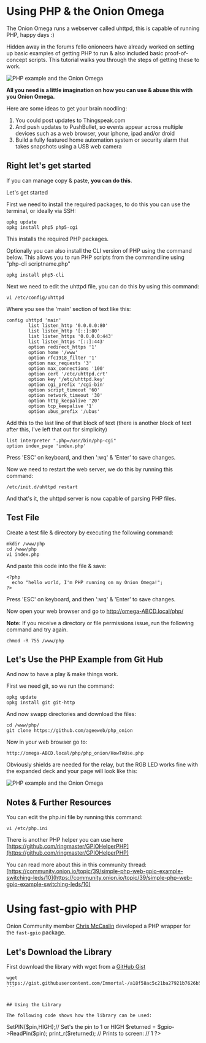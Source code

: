 # Using PHP & the Onion Omega

The Onion Omega runs a webserver called uhttpd, this is capable of running PHP, happy days :)

Hidden away in the forums fello onioneers have already worked on setting up basic examples of getting PHP to run & also included basic proof-of-concept scripts. This tutorial walks you through the steps of getting these to work.

![PHP example and the Onion Omega](https://dl.dropboxusercontent.com/u/12816733/onion-omega-php-example-1.png)

**All you need is a little imagination on how you can use & abuse this with you Onion Omega.**

Here are some ideas to get your brain noodling:

1. You could post updates to Thingspeak.com
2. And push updates to PushBullet, so events appear across multiple devices such as a web browser, your iphone, ipad and/or droid
3. Build a fully featured home automation system or security alarm that takes snapshots using a USB web camera

## Right let's get started

If you can manage copy & paste, **you can do this**. 

Let's get started

First we need to install the required packages, to do this you can use the terminal, or ideally via SSH:

```
opkg update
opkg install php5 php5-cgi
```

This installs the required PHP packages.

Optionally you can also install the CLI version of PHP using the command below. This allows you to run PHP scripts from the commandline using "php-cli scriptname.php"

```
opkg install php5-cli
```

Next we need to edit the uhttpd file, you can do this by using this command:

```
vi /etc/config/uhttpd
```

Where you see the 'main' section of text like this:

```
config uhttpd 'main'
        list listen_http '0.0.0.0:80'
        list listen_http '[::]:80'
        list listen_https '0.0.0.0:443'
        list listen_https '[::]:443'
        option redirect_https '1'
        option home '/www'
        option rfc1918_filter '1'
        option max_requests '3'
        option max_connections '100'
        option cert '/etc/uhttpd.crt'
        option key '/etc/uhttpd.key'
        option cgi_prefix '/cgi-bin'
        option script_timeout '60'
        option network_timeout '30'
        option http_keepalive '20'
        option tcp_keepalive '1'
        option ubus_prefix '/ubus'
```

Add this to the last line of that block of text (there is another block of text after this, I've left that out for simplicity)

```
list interpreter ".php=/usr/bin/php-cgi"
option index_page 'index.php'
```

Press 'ESC' on keyboard, and then ':wq' & 'Enter' to save changes.

Now we need to restart the web server, we do this by running this command:

```
/etc/init.d/uhttpd restart
```

And that's it, the uhttpd server is now capable of parsing PHP files.

## Test File

Create a test file & directory by executing the following command:

```
mkdir /www/php
cd /www/php
vi index.php
```

And paste this code into the file & save:

```
<?php 
  echo "hello world, I'm PHP running on my Onion Omega!";
?>
```

Press 'ESC' on keyboard, and then ':wq' & 'Enter' to save changes.

Now open your web browser and go to http://omega-ABCD.local/php/

**Note:** If you receive a directory or file permissions issue, run the following command and try again.

```
chmod -R 755 /www/php
```

## Let's Use the PHP Example from Git Hub

And now to have a play & make things work.

First we need git, so we run the command:

```
opkg update
opkg install git git-http
```

And now swapp directories and download the files:

```
cd /www/php/
git clone https://github.com/ageeweb/php_onion
```

Now in your web browser go to: 

```
http://omega-ABCD.local/php/php_onion/HowToUse.php
```

Obviously shields are needed for the relay, but the RGB LED works fine with the expanded deck and your page will look like this:

![PHP example and the Onion Omega](https://dl.dropboxusercontent.com/u/12816733/onion-omega-php-example-1.png)

## Notes & Further Resources

You can edit the php.ini file by running this command:

```
vi /etc/php.ini
```

There is another PHP helper you can use here [https://github.com/ringmaster/GPIOHelperPHP](https://github.com/ringmaster/GPIOHelperPHP)

You can read more about this in this community thread: [https://community.onion.io/topic/39/simple-php-web-gpio-example-switching-leds/10](https://community.onion.io/topic/39/simple-php-web-gpio-example-switching-leds/10)


# Using fast-gpio with PHP

Onion Community member [Chris McCaslin](https://community.onion.io/user/chris-mccaslin) developed a PHP wrapper for the `fast-gpio` package.

## Let's Download the Library

First download the library with wget from a [GitHub Gist](https://gist.github.com/Immortal-/a18f58ac5c21ba27921b7626b5a8b06e)
``` 
wget https://gist.githubusercontent.com/Immortal-/a18f58ac5c21ba27921b7626b5a8b06e/raw/df8e70665523c2a06b503954d10943560d5c189f/OmegaPHP.php ```


## Using the Library

The following code shows how the library can be used:

```
<?php
  require 'OmegaPHP.php'; //Require the library from the step above
  
  $gpio = new OmegaPHP();
  //Turns pin 0 to On or HIGH or 1
  $pin = (int)0; //This is just for my testing purposes You do not have to cast to an int.
  
  $gpio->SetPIN($pin,HIGH);// Set's the pin to 1 or HIGH
  $returned = $gpio->ReadPin($pin);
  
  print_r($returned);
  
  // Prints to screen:
  // 1
?>
```

